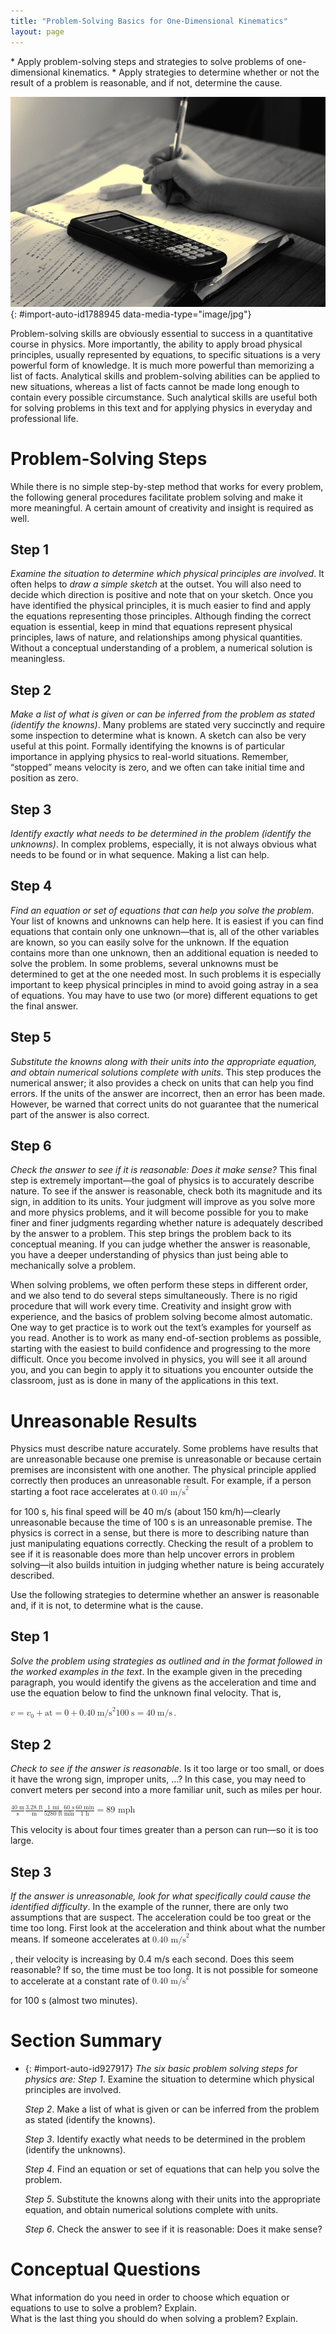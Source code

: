 ```yaml
---
title: "Problem-Solving Basics for One-Dimensional Kinematics"
layout: page
---
```



<div data-type="abstract" markdown="1">
* Apply problem-solving steps and strategies to solve problems of one-dimensional kinematics.
* Apply strategies to determine whether or not the result of a problem is reasonable, and if not, determine the cause.

</div>

 ![Close-up photo of a hand writing in a notebook. On top of the notebook is a graphing calculator.](../resources/Figure_02_06_00.jpg "Problem-solving skills are essential to your success in Physics. (credit: scui3asteveo, Flickr)"){: #import-auto-id1788945 data-media-type="image/jpg"}

Problem-solving skills are obviously essential to success in a quantitative course in physics. More importantly, the ability to apply broad physical principles, usually represented by equations, to specific situations is a very powerful form of knowledge. It is much more powerful than memorizing a list of facts. Analytical skills and problem-solving abilities can be applied to new situations, whereas a list of facts cannot be made long enough to contain every possible circumstance. Such analytical skills are useful both for solving problems in this text and for applying physics in everyday and professional life.

# Problem-Solving Steps

While there is no simple step-by-step method that works for every problem, the following general procedures facilitate problem solving and make it more meaningful. A certain amount of creativity and insight is required as well.

## Step 1

*Examine the situation to determine which physical principles are involved*. It often helps to *draw a simple sketch* at the outset. You will also need to decide which direction is positive and note that on your sketch. Once you have identified the physical principles, it is much easier to find and apply the equations representing those principles. Although finding the correct equation is essential, keep in mind that equations represent physical principles, laws of nature, and relationships among physical quantities. Without a conceptual understanding of a problem, a numerical solution is meaningless.

## Step 2

*Make a list of what is given or can be inferred from the problem as stated (identify the knowns)*. Many problems are stated very succinctly and require some inspection to determine what is known. A sketch can also be very useful at this point. Formally identifying the knowns is of particular importance in applying physics to real-world situations. Remember, “stopped” means velocity is zero, and we often can take initial time and position as zero.

## Step 3

*Identify exactly what needs to be determined in the problem (identify the unknowns)*. In complex problems, especially, it is not always obvious what needs to be found or in what sequence. Making a list can help.

## Step 4

*Find an equation or set of equations that can help you solve the problem*. Your list of knowns and unknowns can help here. It is easiest if you can find equations that contain only one unknown—that is, all of the other variables are known, so you can easily solve for the unknown. If the equation contains more than one unknown, then an additional equation is needed to solve the problem. In some problems, several unknowns must be determined to get at the one needed most. In such problems it is especially important to keep physical principles in mind to avoid going astray in a sea of equations. You may have to use two (or more) different equations to get the final answer.

## Step 5

*Substitute the knowns along with their units into the appropriate equation, and obtain numerical solutions complete with units*. This step produces the numerical answer; it also provides a check on units that can help you find errors. If the units of the answer are incorrect, then an error has been made. However, be warned that correct units do not guarantee that the numerical part of the answer is also correct.

## Step 6

*Check the answer to see if it is reasonable: Does it make sense?* This final step is extremely important—the goal of physics is to accurately describe nature. To see if the answer is reasonable, check both its magnitude and its sign, in addition to its units. Your judgment will improve as you solve more and more physics problems, and it will become possible for you to make finer and finer judgments regarding whether nature is adequately described by the answer to a problem. This step brings the problem back to its conceptual meaning. If you can judge whether the answer is reasonable, you have a deeper understanding of physics than just being able to mechanically solve a problem.

When solving problems, we often perform these steps in different order, and we also tend to do several steps simultaneously. There is no rigid procedure that will work every time. Creativity and insight grow with experience, and the basics of problem solving become almost automatic. One way to get practice is to work out the text’s examples for yourself as you read. Another is to work as many end-of-section problems as possible, starting with the easiest to build confidence and progressing to the more difficult. Once you become involved in physics, you will see it all around you, and you can begin to apply it to situations you encounter outside the classroom, just as is done in many of the applications in this text.

# Unreasonable Results

Physics must describe nature accurately. Some problems have results that are unreasonable because one premise is unreasonable or because certain premises are inconsistent with one another. The physical principle applied correctly then produces an unreasonable result. For example, if a person starting a foot race accelerates at <math xmlns="http://www.w3.org/1998/Math/MathML"><semantics><mrow><mrow><mrow><mn>0</mn><mtext>.</mtext><msup><mtext>40 m/s</mtext><mrow><mn>2</mn></mrow></msup></mrow></mrow><mrow /></mrow><annotation encoding="StarMath 5.0"> size 12{0 "." "40 m/s" rSup { size 8{2} } } {}</annotation></semantics></math>

 for 100 s, his final speed will be 40 m/s (about 150 km/h)—clearly unreasonable because the time of 100 s is an unreasonable premise. The physics is correct in a sense, but there is more to describing nature than just manipulating equations correctly. Checking the result of a problem to see if it is reasonable does more than help uncover errors in problem solving—it also builds intuition in judging whether nature is being accurately described.

Use the following strategies to determine whether an answer is reasonable and, if it is not, to determine what is the cause.

## Step 1

*Solve the problem using strategies as outlined and in the format followed in the worked examples in the text*. In the example given in the preceding paragraph, you would identify the givens as the acceleration and time and use the equation below to find the unknown final velocity. That is,

<div data-type="equation" id="import-auto-id4167672">
<math xmlns="http://www.w3.org/1998/Math/MathML"><semantics><mrow><mrow><mrow><mrow><mrow><mi>v</mi><mo stretchy="false">=</mo><mrow><msub><mi>v</mi><mrow><mn>0</mn></mrow></msub><mo stretchy="false">+</mo><mstyle fontstyle="italic"><mrow><mtext>at</mtext></mrow></mstyle></mrow></mrow><mo stretchy="false">=</mo><mrow><mn>0</mn><mo stretchy="false">+</mo><mfenced open="(" close=")"><mrow><mn>0</mn><mtext>.</mtext><mtext>40</mtext><mi /><mspace width="0.25em" /><msup><mtext>m/s</mtext><mrow><mn>2</mn></mrow></msup></mrow></mfenced></mrow></mrow><mrow><mfenced open="(" close=")"><mrow><mtext>100</mtext><mi /><mspace width="0.25em" /><mtext>s</mtext></mrow></mfenced><mo stretchy="false">=</mo><mtext>40</mtext></mrow><mi /><mspace width="0.25em" /><mtext>m/s</mtext></mrow><mo>.</mo></mrow><mrow /></mrow><annotation encoding="StarMath 5.0"> size 12{v=v rSub { size 8{0} } + ital "at"=0+ left (0 "." "40"`"m/s" rSup { size 8{2} } right ) left ("100"`s right )="40"`"m/s"} {}</annotation></semantics></math>
</div>

## Step 2

*Check to see if the answer is reasonable*. Is it too large or too small, or does it have the wrong sign, improper units, …? In this case, you may need to convert meters per second into a more familiar unit, such as miles per hour.

<div data-type="equation" id="import-auto-id1437508">
<math xmlns="http://www.w3.org/1998/Math/MathML"> <semantics> <mrow> <mrow> <mrow> <mfenced open="(" close=")"> <mfrac> <mtext>40 m</mtext> <mn>s</mn> </mfrac> </mfenced> <mfenced open="(" close=")"> <mfrac> <mrow> <mtext>3.28 ft</mtext> </mrow> <mn>m</mn> </mfrac> </mfenced> <mfenced open="(" close=")"> <mfrac> <mtext>1 mi</mtext> <mtext>5280 ft</mtext> </mfrac> </mfenced> <mfenced open="(" close=")"> <mfrac> <mtext>60 s</mtext> <mtext>min</mtext> </mfrac> </mfenced> <mrow> <mfenced open="(" close=")"> <mfrac> <mtext>60 min</mtext> <mtext>1 h</mtext> </mfrac> </mfenced> <mo stretchy="false">=</mo> <mn>89 mph</mn> </mrow> </mrow> </mrow> </mrow> <annotation encoding="StarMath 5.0"> size 12{ left ( { {"40 m"} over {s} } right ) left ( { {3 "." "28 ft"} over {m} } right ) left ( { {"1 mi"} over {"5280 ft"} } right ) left ( { {"60 s"} over {"min"} } right ) left ( { {"60 min"} over {"1 h"} } right )=89" mph"} {}</annotation> </semantics> </math>
</div>

This velocity is about four times greater than a person can run—so it is too large.

## Step 3

*If the answer is unreasonable, look for what specifically could cause the identified difficulty*. In the example of the runner, there are only two assumptions that are suspect. The acceleration could be too great or the time too long. First look at the acceleration and think about what the number means. If someone accelerates at <math xmlns="http://www.w3.org/1998/Math/MathML"><semantics><mrow><mrow><mrow><mn>0</mn><mtext>.</mtext><msup><mtext>40 m/s</mtext><mrow><mn>2</mn></mrow></msup></mrow></mrow><mrow /></mrow><annotation encoding="StarMath 5.0"> size 12{0 "." "40 m/s" rSup { size 8{2} } } {}</annotation></semantics></math>

, their velocity is increasing by 0.4 m/s each second. Does this seem reasonable? If so, the time must be too long. It is not possible for someone to accelerate at a constant rate of <math xmlns="http://www.w3.org/1998/Math/MathML"><semantics><mrow><mrow><mrow><mn>0</mn><mtext>.</mtext><msup><mtext>40 m/s</mtext><mrow><mn>2</mn></mrow></msup></mrow></mrow><mrow /></mrow><annotation encoding="StarMath 5.0"> size 12{0 "." "40 m/s" rSup { size 8{2} } } {}</annotation></semantics></math>

 for 100 s (almost two minutes).

# Section Summary

* {: #import-auto-id927917} *The six basic problem solving steps for physics are:*
  *Step 1*. Examine the situation to determine which physical principles are involved.
  
  *Step 2*. Make a list of what is given or can be inferred from the problem as stated (identify the knowns).
  
  *Step 3*. Identify exactly what needs to be determined in the problem (identify the unknowns).
  
  *Step 4*. Find an equation or set of equations that can help you solve the problem.
  
  *Step 5*. Substitute the knowns along with their units into the appropriate equation, and obtain numerical solutions complete with units.
  
  *Step 6*. Check the answer to see if it is reasonable: Does it make sense?

# Conceptual Questions

<div data-type="exercise" data-label="conceptual-questions">
<div data-type="problem" markdown="1">
What information do you need in order to choose which equation or equations to use to solve a problem? Explain.

</div>
</div>

<div data-type="exercise" data-label="conceptual-questions">
<div data-type="problem" markdown="1">
What is the last thing you should do when solving a problem? Explain.

</div>
</div>

